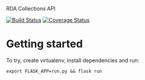 RDA Collections API

[![Build Status](https://travis-ci.org/RDACollectionsWG/tufts-implementation.svg?branch=master)](https://travis-ci.org/RDACollectionsWG/tufts-implementation)
[![Coverage Status](https://coveralls.io/repos/github/RDACollectionsWG/tufts-implementation/badge.svg?branch=master)](https://coveralls.io/github/RDACollectionsWG/tufts-implementation?branch=master)

# Getting started
To try, create virtualenv, install dependencies and run:


```
export FLASK_APP=run.py && flask run
```
